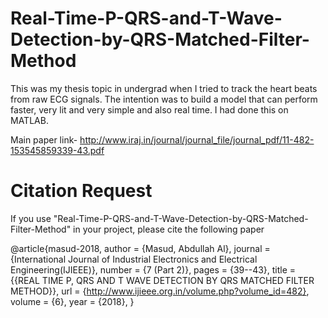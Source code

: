 # Real-Time-P-QRS-and-T-Wave-Detection-by-QRS-Matched-Filter-Method
This was my thesis topic in undergrad when I tried to track the heart beats from raw ECG signals. The intention was to build a model that can perform faster, very lit and very simple and also real time. I had done this on MATLAB.

Main paper link-
http://www.iraj.in/journal/journal_file/journal_pdf/11-482-153545859339-43.pdf


# Citation Request
If you use "Real-Time-P-QRS-and-T-Wave-Detection-by-QRS-Matched-Filter-Method" in your project, please cite the following paper

@article{masud-2018,
	author = {Masud, Abdullah Al},
	journal = {International Journal of Industrial Electronics and Electrical Engineering(IJIEEE)},
	number = {7 (Part 2)},
	pages = {39--43},
	title = {{REAL TIME P, QRS AND T WAVE DETECTION BY QRS MATCHED FILTER METHOD}},
	url = {http://www.ijieee.org.in/volume.php?volume_id=482},
	volume = {6},
	year = {2018},
}
